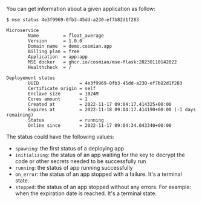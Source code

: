 
You can get information about a given application as follow:

```console
$ mse status 4e3f9969-0fb3-45dd-a230-ef7b82d1f283

Microservice
        Name         = float_average
        Version      = 1.0.0
        Domain name  = demo.cosmian.app
        Billing plan = free
        Application  = app:app
        MSE docker   = ghcr.io/cosmian/mse-flask:20230110142022
        Healthcheck  = /

Deployement status
        UUID               = 4e3f9969-0fb3-45dd-a230-ef7b82d1f283
        Certificate origin = self
        Enclave size       = 1024M
        Cores amount       = 1
        Created at         = 2022-11-17 09:04:17.414325+00:00
        Expires at         = 2022-11-18 09:04:17.414190+00:00 (-1 days remaining)
        Status             = running
        Online since       = 2022-11-17 09:04:34.043340+00:00
```

The status could have the following values:
- `spawning`: the first status of a deploying app
- `initializing`: the status of an app waiting for the key to decrypt the code or other secrets needed to be successfully run
- `running`: the status of app running successfully 
- `on_error`: the status of an app stopped with a failure. It's a terminal state.
- `stopped`: the status of an app stopped without any errors. For example: when the expiration date is reached. It's a terminal state.